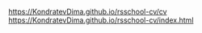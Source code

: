 https://KondratevDima.github.io/rsschool-cv/cv
https://KondratevDima.github.io/rsschool-cv/index.html
